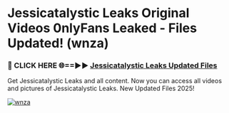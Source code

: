 # Jessicatalystic Leaks Original Videos 0nlyFans Leaked - Files Updated! (wnza)

<h3>🔴 CLICK HERE 🌐==►► <a href="https://tinyurl.com/ehrbuxhb" rel="nofollow">Jessicatalystic Leaks Updated Files</a></h3>

Get Jessicatalystic Leaks and all content. Now you can access all videos and pictures of Jessicatalystic Leaks. New Updated Files 2025!

[![wnza](https://i.imgur.com/lVYEuWS.gif)](https://tinyurl.com/ehrbuxhb)
